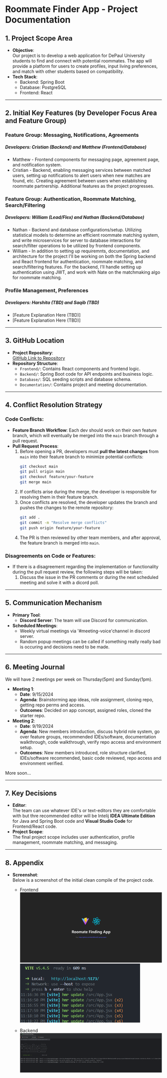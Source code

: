# **Roommate Finder App - Project Documentation**

## **1. Project Scope Area**

- **Objective**:  
  Our project is to develop a web application for DePaul University students to find and connect with potential roommates. The app will provide a platform for users to create profiles, input living preferences, and match with other students based on compatibility.
- **Tech Stack**:
  - Backend: Spring Boot
  - Database: PostgreSQL
  - Frontend: React

---

## **2. Initial Key Features (by Developer Focus Area and Feature Group)**

### **Feature Group: Messaging, Notifications, Agreements**

##### Developers: Cristian (Backend) and Matthew (Frontend/Database)

- Matthew - Frontend components for messaging page, agreement page, and notification system.
- Cristian - Backend, enabling messaging services between matched users, setting up notifications to alert users when new matches are found, etc. Creating agreement between users when establishing roommate partnership. Additional features as the project progresses.

### **Feature Group: Authentication, Roommate Matching, Search/Filtering**

##### Developers: William (Lead/Flex) and Nathan (Backend/Database)

- Nathan - Backend and database configurations/setup. Utilizing statistical models to determine an efficient roommate matching system, and write microservices for server to database interactions for search/filter operations to be utilized by frontend components.
- William - In addition to setting up requiremnts, documentation, and architecture for the project I'll be working on both the Spring backend and React frontend for authentication, roommate matching, and search/filtering features. For the backend, I’ll handle setting up authentication using JWT, and work with Nate on the matchmaking algo for roommate matching.

### **Profile Management, Preferences**

##### Developers: Harshita (TBD) and Saqib (TBD)

- [Feature Explanation Here (TBD)]
- [Feature Explanation Here (TBD)]

---

## **3. GitHub Location**

- **Project Repository**:  
  [GitHub Link to Repository](https://github.com/ileka2468/se452-group-project)
- **Repository Structure**:
  - `Frontend/`: Contains React components and frontend logic.
  - `Backend/`: Spring Boot code for API endpoints and business logic.
  - `Database/`: SQL seeding scripts and database schema.
  - `Documentation/`: Contains project and meeting documentation.

---

## **4. Conflict Resolution Strategy**

### **Code Conflicts**:

- **Feature Branch Workflow**: Each dev should work on their own feature branch, which will eventually be merged into the `main` branch through a pull request.
- **Pull Request Process**:
  1. Before opening a PR, developers must **pull the latest changes** from `main` into their feature branch to minimize potential conflicts:
     ```bash
     git checkout main
     git pull origin main
     git checkout feature/your-feature
     git merge main
     ```
  2. If conflicts arise during the merge, the developer is responsible for resolving them in their feature branch.
  3. Once conflicts are resolved, the developer updates the branch and pushes the changes to the remote repository:
     ```bash
     git add .
     git commit -m "Resolve merge conflicts"
     git push origin feature/your-feature
     ```
  4. The PR is then reviewed by other team members, and after approval, the feature branch is merged into `main`.

### **Disagreements on Code or Features**:

- If there is a disagreement regarding the implementation or functionality during the pull request review, the following steps will be taken:
  1. Discuss the issue in the PR comments or during the next scheduled meeting and solve it with a dicord poll.

---

## **5. Communication Mechanism**

- **Primary Tool**:
  - **Discord Server**: The team will use Discord for communication.
- **Scheduled Meetings**:
  - Weekly virtual meetings via '#meeting-voice'channel in discord server.
  - Random popup meetings can be called if something really really bad is occuring and decisions need to be made.

---

## **6. Meeting Journal**

We will have 2 meetings per week on Thursday(5pm) and Sunday(1pm).

- **Meeting 1**:
  - **Date**: 9/15/2024
  - **Agenda**: Brainstorming app ideas, role assignment, cloning repo, getting repo perms and access.
  - **Outcomes**: Decided on app concept, assigned roles, cloned the starter repo.
- **Meeting 2**:
  - **Date**: 9/19/2024
  - **Agenda**: New members introduction, discuss hybrid role system, go over feature groups, recommended IDEs/software, documentation walkthrough, code walkthrough, verify repo access and environment setup.
  - **Outcomes**: New members introduced, role structure clarified, IDEs/software recommended, basic code reviewed, repo access and environment verified.

More soon...

---

## **7. Key Decisions**

- **Editor**:  
  The team can use whatever IDE's or text-editors they are comfortable with but thre recommended editor will be Intelij **IDEA Ultimate Edition** for Java and Spring Boot code and **Visual Studio Code** for Frontend/React code.
- **Project Scope**:  
  The final project scope includes user authentication, profile management, roommate matching, and messaging.

---

## **8. Appendix**

- **Screenshot**:  
   Below is a screenshot of the initial clean compile of the project code.

  - Frontend
    ![Clean Compile Screenshot](https://github.com/ileka2468/website/blob/main/fcpi.png?raw=true)
    ![Clean Compile Screenshot](https://github.com/ileka2468/website/blob/main/front.png?raw=true)

  - Backend
    ![Clean Compile Screenshot](https://github.com/ileka2468/website/blob/main/back.png?raw=true)
